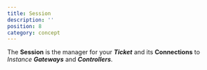 ```yaml
---
title: Session
description: ''
position: 8
category: concept
---
```


The **Session** is the manager for your ***Ticket*** and its **Connections** to *Instance* ***Gateways*** and ***Controllers***.

